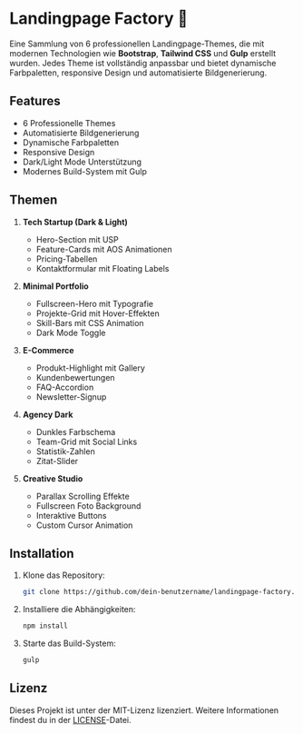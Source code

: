 # Landingpage Factory 🚀

Eine Sammlung von 6 professionellen Landingpage-Themes, die mit modernen Technologien wie **Bootstrap**, **Tailwind CSS** und **Gulp** erstellt wurden. Jedes Theme ist vollständig anpassbar und bietet dynamische Farbpaletten, responsive Design und automatisierte Bildgenerierung.

## Features
- 6 Professionelle Themes
- Automatisierte Bildgenerierung
- Dynamische Farbpaletten
- Responsive Design
- Dark/Light Mode Unterstützung
- Modernes Build-System mit Gulp

## Themen
1. **Tech Startup (Dark & Light)**
   - Hero-Section mit USP
   - Feature-Cards mit AOS Animationen
   - Pricing-Tabellen
   - Kontaktformular mit Floating Labels

2. **Minimal Portfolio**
   - Fullscreen-Hero mit Typografie
   - Projekte-Grid mit Hover-Effekten
   - Skill-Bars mit CSS Animation
   - Dark Mode Toggle

3. **E-Commerce**
   - Produkt-Highlight mit Gallery
   - Kundenbewertungen
   - FAQ-Accordion
   - Newsletter-Signup

4. **Agency Dark**
   - Dunkles Farbschema
   - Team-Grid mit Social Links
   - Statistik-Zahlen
   - Zitat-Slider

5. **Creative Studio**
   - Parallax Scrolling Effekte
   - Fullscreen Foto Background
   - Interaktive Buttons
   - Custom Cursor Animation

## Installation
1. Klone das Repository:
   ```bash
   git clone https://github.com/dein-benutzername/landingpage-factory.git
   ```
2. Installiere die Abhängigkeiten:
   ```bash
   npm install
   ```
3. Starte das Build-System:
   ```bash
   gulp
   ```
## Lizenz
Dieses Projekt ist unter der MIT-Lizenz lizenziert. Weitere Informationen findest du in der [LICENSE](LICENSE)-Datei.

